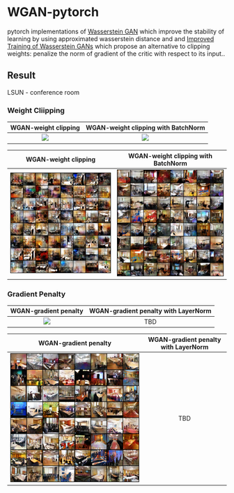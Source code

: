 # WGAN-pytorch
pytorch implementations of [Wasserstein GAN](https://arxiv.org/abs/1701.07875) which improve the stability of learning by using approximated wasserstein distance and and [Improved Training of Wasserstein GANs](https://arxiv.org/abs/1704.00028) which propose an alternative to clipping weights: penalize the norm of gradient of the critic with respect to its input..


## Result

LSUN - conference room

### Weight Cliipping

 |WGAN-weight clipping | WGAN-weight clipping with BatchNorm|                                   
 |:---: | :---:|                                       
 |<img src="./assets/wgan-wc-LSUN_conference_room.gif">|<img src="./assets/wgan-wc-bn-LSUN_conference_room.gif">|


 |WGAN-weight clipping | WGAN-weight clipping with BatchNorm|                                   
 |:---: | :---:|                                       
 |<img src="./assets/wgan-wc-LSUN_conference_room.png">|<img src="./assets/WGAN-wc-bn-LSUN_conference_room.png">|

### Gradient Penalty

 |WGAN-gradient penalty | WGAN-gradient penalty with LayerNorm|                                   
 |:---: | :---:|                                       
 |<img src="./assets/wgan-gp-LSUN_conference_room.gif">|TBD|
 
 
  |WGAN-gradient penalty | WGAN-gradient penalty with LayerNorm|                                   
 |:---: | :---:|                                       
 |<img src="./assets/wgan-gp-LSUN_conference_room.png">|TBD|
